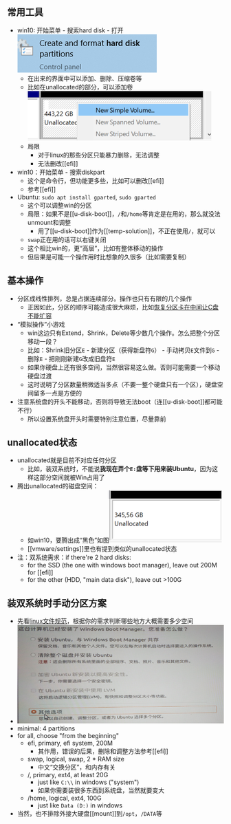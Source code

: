## 常用工具
- win10: 开始菜单 - 搜索hard disk - 打开![](partition/hard-disk-win10.png)
  - 在出来的界面中可以添加、删除、压缩卷等
  - 比如在unallocated的部分，可以添加卷![](partition/add.png)
  - 局限
    - 对于linux的那些分区只能暴力删除，无法调整
    - 无法删改[[efi]]
- win10：开始菜单 - 搜索diskpart
  - 这个是命令行，但功能更多些，比如可以删改[[efi]]
  - 参考[[efi]]
- Ubuntu: `sudo apt install gparted`, `sudo gparted`
  - 这个可以调整win的分区
  - 局限：如果不是[[u-disk-boot]]，`/`和`/home`等肯定是在用的，那么就没法unmount和调整
    - 用了[[u-disk-boot]]作为[[temp-solution]]，不正在使用`/`，就可以
  - `swap`正在用的话可以右键关闭
  - 这个相比win的，更“高层”，比如有整体移动的操作
  - 但后果是可能一个操作用时比想象的久很多（比如需要复制）
## 基本操作
- 分区成线性排列，总是占据连续部分。操作也只有有限的几个操作
  - 正因如此，分区的顺序可能造成很大麻烦，比如[恢复分区卡在中间让C盘不能扩容](https://zhuanlan.zhihu.com/p/410257023)
- “模拟操作”小游戏
  - win这边只有Extend，Shrink，Delete等少数几个操作。怎么把整个分区移动一段？
  - 比如：Shrink旧分区`E` - 新建分区（获得新盘符`G`） - 手动拷贝`E`文件到`G` - 删除`E` - 把刚刚新建`G`改成旧盘符`E`
  - 如果你硬盘上还有很多空间，当然很容易这么做。否则可能需要一个移动硬盘过渡
  - 这时说明了分区数量稍微适当多点（不要一整个硬盘只有一个区），硬盘空间留多一点是方便的
- 注意系统盘的开头不能移动，否则将导致无法boot（连[[u-disk-boot]]都可能不行）
  - 所以设置系统盘开头时需要特别注意位置，尽量靠前
## unallocated状态
- unallocated就是目前不对应任何分区
  - 比如，装双系统时，不能说**我现在弄个`E:`盘等下用来装Ubuntu**，因为这样这部分空间就被Win占用了
- 腾出unallocated的磁盘空间：
  - 如win10，要腾出成“黑色”如图![](partition/unallocated.png)
  - [[vmware/settings]]里也有提到类似的unallocated状态
- 注：双系统需求：if there're 2 hard disks:
  - for the SSD (the one with windows boot manager), leave out 200M for [[efi]]
  - for the other (HDD, "main data disk"), leave out >100G
## 装双系统时手动分区方案
- 先看[linux文件规范](https://blog.csdn.net/chenlixiao007/article/details/109152565)，根据你的需求判断哪些地方大概需要多少空间
- ![](partition/partition.png)
- minimal: 4 partitions
- for all, choose "from the beginning"
  - efi, primary, efi system, 200M
    - 其作用，错误的后果，删除和调整方法参考[[efi]]
  - swap, logical, swap, 2 * RAM size
    - 中文“交换分区”，和内存有关
  - /, primary, ext4, at least 20G
    - just like `C:\\` in windows ("system")
    - 如果你需要装很多东西到系统盘，当然就要变大
  - /home, logical, ext4, 100G
    - just like `Data (D:)` in windows
- 当然，也不排除外接大硬盘[[mount]]到`/opt`，`/DATA`等